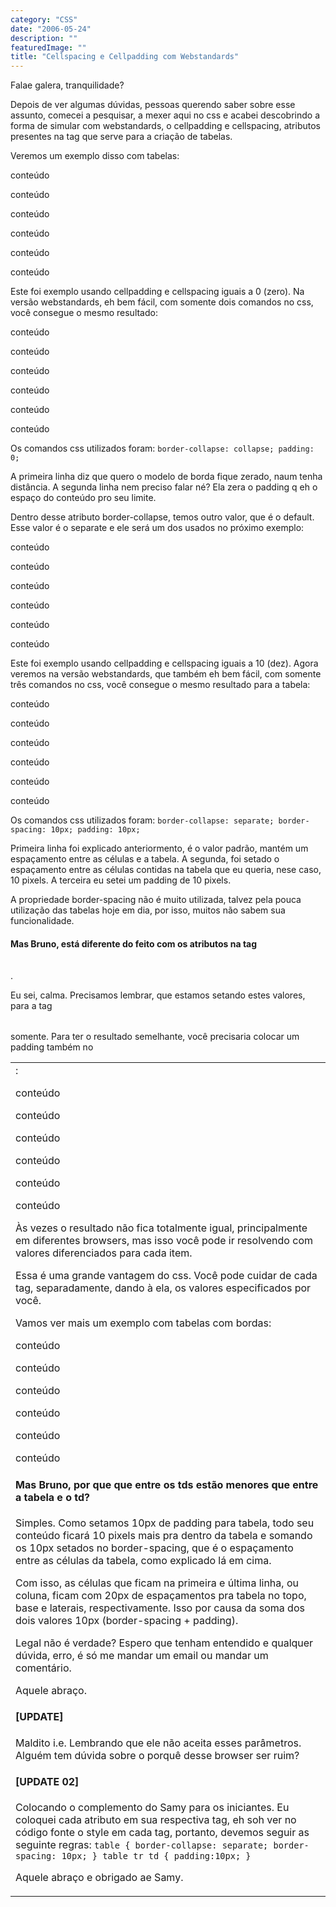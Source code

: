 ```yaml
---
category: "CSS"
date: "2006-05-24"
description: ""
featuredImage: ""
title: "Cellspacing e Cellpadding com Webstandards"
---
```


Falae galera, tranquilidade?

Depois de ver algumas dúvidas, pessoas querendo saber sobre esse assunto, comecei a pesquisar, a mexer aqui no css e acabei descobrindo a forma de simular com webstandards, o cellpadding e cellspacing, atributos presentes na tag <table> que serve para a criação de tabelas.

Veremos um exemplo disso com tabelas:

conteúdo

conteúdo

conteúdo

conteúdo

conteúdo

conteúdo

Este foi exemplo usando cellpadding e cellspacing iguais a 0 (zero). Na versão webstandards, eh bem fácil, com somente dois comandos no css, você consegue o mesmo resultado:

conteúdo

conteúdo

conteúdo

conteúdo

conteúdo

conteúdo

Os comandos css utilizados foram: `border-collapse: collapse; padding: 0;`

A primeira linha diz que quero o modelo de borda fique zerado, naum tenha distância. A segunda linha nem preciso falar né? Ela zera o padding q eh o espaço do conteúdo pro seu limite.

Dentro desse atributo border-collapse, temos outro valor, que é o default. Esse valor é o separate e ele será um dos usados no próximo exemplo:

conteúdo

conteúdo

conteúdo

conteúdo

conteúdo

conteúdo

Este foi exemplo usando cellpadding e cellspacing iguais a 10 (dez). Agora veremos na versão webstandards, que também eh bem fácil, com somente três comandos no css, você consegue o mesmo resultado para a tabela:

conteúdo

conteúdo

conteúdo

conteúdo

conteúdo

conteúdo

Os comandos css utilizados foram: `border-collapse: separate; border-spacing: 10px; padding: 10px;`

Primeira linha foi explicado anteriormento, é o valor padrão, mantém um espaçamento entre as células e a tabela. A segunda, foi setado o espaçamento entre as células contidas na tabela que eu queria, nese caso, 10 pixels. A terceira eu setei um padding de 10 pixels.

A propriedade border-spacing não é muito utilizada, talvez pela pouca utilização das tabelas hoje em dia, por isso, muitos não sabem sua funcionalidade.

#### Mas Bruno, está diferente do feito com os atributos na tag <table>.

Eu sei, calma. Precisamos lembrar, que estamos setando estes valores, para a tag <table> somente. Para ter o resultado semelhante, você precisaria colocar um padding também no <td>:

conteúdo

conteúdo

conteúdo

conteúdo

conteúdo

conteúdo

Às vezes o resultado não fica totalmente igual, principalmente em diferentes browsers, mas isso você pode ir resolvendo com valores diferenciados para cada item.

Essa é uma grande vantagem do css. Você pode cuidar de cada tag, separadamente, dando à ela, os valores especificados por você.

Vamos ver mais um exemplo com tabelas com bordas:

conteúdo

conteúdo

conteúdo

conteúdo

conteúdo

conteúdo

#### Mas Bruno, por que que entre os tds estão menores que entre a tabela e o td?

Simples. Como setamos 10px de padding para tabela, todo seu conteúdo ficará 10 pixels mais pra dentro da tabela e somando os 10px setados no border-spacing, que é o espaçamento entre as células da tabela, como explicado lá em cima.

Com isso, as células que ficam na primeira e última linha, ou coluna, ficam com 20px de espaçamentos pra tabela no topo, base e laterais, respectivamente. Isso por causa da soma dos dois valores 10px (border-spacing + padding).

Legal não é verdade? Espero que tenham entendido e qualquer dúvida, erro, é só me mandar um email ou mandar um comentário.

Aquele abraço.

#### \[UPDATE\]

Maldito i.e. Lembrando que ele não aceita esses parâmetros. Alguém tem dúvida sobre o porquê desse browser ser ruim?

#### \[UPDATE 02\]

Colocando o complemento do Samy para os iniciantes. Eu coloquei cada atributo em sua respectiva tag, eh soh ver no código fonte o style em cada tag, portanto, devemos seguir as seguinte regras: `table { border-collapse: separate; border-spacing: 10px; } table tr td { padding:10px; }`

Aquele abraço e obrigado ae Samy.
